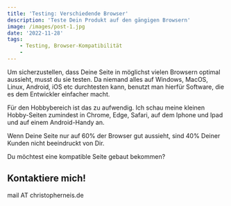 ```yaml
---
title: 'Testing: Verschiedende Browser'
description: 'Teste Dein Produkt auf den gängigen Browsern'
image: /images/post-1.jpg
date: '2022-11-28'
tags: 
    - Testing, Browser-Kompatibilität
    - 
---
```


Um sicherzustellen, dass Deine Seite in möglichst vielen Browsern optimal aussieht, musst du sie testen.
Da niemand alles auf Windows, MacOS, Linux, Android, iOS etc durchtesten kann, benutzt man hierfür Software, die es dem Entwickler einfacher macht.

Für den Hobbybereich ist das zu aufwendig.
Ich schau meine kleinen Hobby-Seiten zumindest in Chrome, Edge, Safari, auf dem Iphone und Ipad und auf einem Android-Handy an.

Wenn Deine Seite nur auf 60% der Browser gut aussieht, sind 40% Deiner Kunden nicht beeindruckt von Dir.

Du möchtest eine kompatible Seite gebaut bekommen?

## Kontaktiere mich!

mail AT christopherneis.de